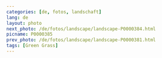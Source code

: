 ```yaml
---
categories: [de, fotos, landschaft]
lang: de
layout: photo
next_photo: /de/fotos/landscape/landscape-P0000384.html
picname: P0000385
prev_photo: /de/fotos/landscape/landscape-P0000381.html
tags: [Green Grass]
---
```

